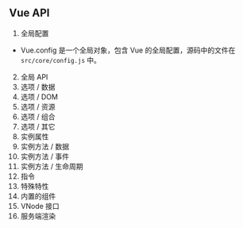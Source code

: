 ## Vue API
1. 全局配置
  -  Vue.config 是一个全局对象，包含 Vue 的全局配置，源码中的文件在 `src/core/config.js` 中。
2. 全局 API
3. 选项 / 数据
4. 选项 / DOM
5. 选项 / 资源
6. 选项 / 组合
7. 选项 / 其它
8. 实例属性
9. 实例方法 / 数据
10. 实例方法 / 事件
11. 实例方法 / 生命周期
12. 指令
13. 特殊特性
14. 内置的组件
15. VNode 接口
16. 服务端渲染
